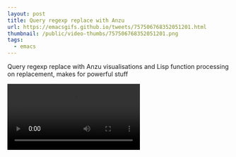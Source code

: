 ```yaml
---
layout: post
title: Query regexp replace with Anzu
url: https://emacsgifs.github.io/tweets/757506768352051201.html
thumbnail: /public/video-thumbs/757506768352051201.png
tags:
  - emacs
---
```


Query regexp replace with Anzu visualisations and Lisp function processing on replacement, makes for powerful stuff

<video controls autoplay loop>
  <source src="/public/videos/757506768352051201.mp4" type="video/mp4">
    Sorry your browser does not support the video tag, maybe time to upgrade?
</video>
